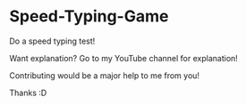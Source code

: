 # Speed-Typing-Game
Do a speed typing test!

Want explanation? Go to my YouTube channel for explanation!

Contributing would be a major help to me from you!

Thanks :D
